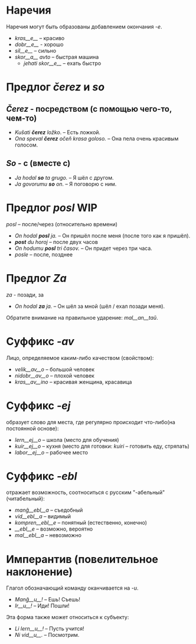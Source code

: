 # Наречия

Наречия могут быть образованы добавлением окончания *-e*.

- *kras__e__*   – красиво
- *dobr__e__* - хорошо
- *sil__e__*  – сильно
- *skor__a__ avto*   – быстрая машина
	- *jehati skor__e__*   – ехать быстро


# Предлог *čerez* и *so*

## *Čerez* - посредством (с помощью чего-то, чем-то)

- *Kušati __čerez__ ložko*. – Есть ложкой.
- *Ona speval __čerez__ očeň krasa goloso.* – Она пела очень красивым голосом.
 
## *So* - с (вместе с)        

- *Ja hodal __so__ ta grugo.*    – Я шёл с другом.
- *Ja govorumu __so__ on.*       – Я поговорю с ним.



# Предлог *posl* WIP 

*posl* – после/через (относительно времени)

- *On hodal __posl__ ja.*   – Он пришёл после меня (после того как я пришёл).
- *__post__ du horoj* – после двух часов
- *On hodumu __posl__ tri časov.* – Он придет через три часа.
- *posle* – после, позднее


# Предлог *Za*

*za* - позади, за

- *On hodal __za__ ja.* – Он шёл за мной (шёл / ехал позади меня).

Обратите внимание на правильное ударение: *mal__an__taŭ*.
 
# Суффикс *-av*

Лицо, определяемое каким-либо качеством (свойством):

- *velik__av__o*  – большой человек
- *nidobr__av__o* – плохой человек
- *kras__av__ino*  – красивая женщина, красавица

 

# Суффикс *-ej*

образует слово для места, где регулярно происходит что-либо(на постоянной основе):

- *lern__ej__o*  – школа (место для обучения)
- *kuir__ej__o*  – кухня (место для готовки: *kuiri* – готовить еду, стряпать)
- *labor__ej__o* – рабочее место
 

# Суффикс *-ebl*

отражает возможность, соотноситься с русским "-абельный" (читабельный):

- *manĝ__ebl__a* – съедобный
- *vid__ebl__a* – видимый
- *kompren__ebl__e* – понятный (естественно, конечно)
- *__ebl__e* – возможно, вероятно
- *mal__ebl__a* – невозможно


# Имперантив (повелительное наклонение)

Глагол обозначающий команду оканчивается на *-u*.

- *Manĝ__u__!*   – Ешь! Съешь!
- *Ir__u__!*   – Иди! Пошли!

Эта форма также может относиться к субъекту:

- *Li lern__u__!* – Пусть учится!
- *Ni vid__u__.*  – Посмотрим.
 

